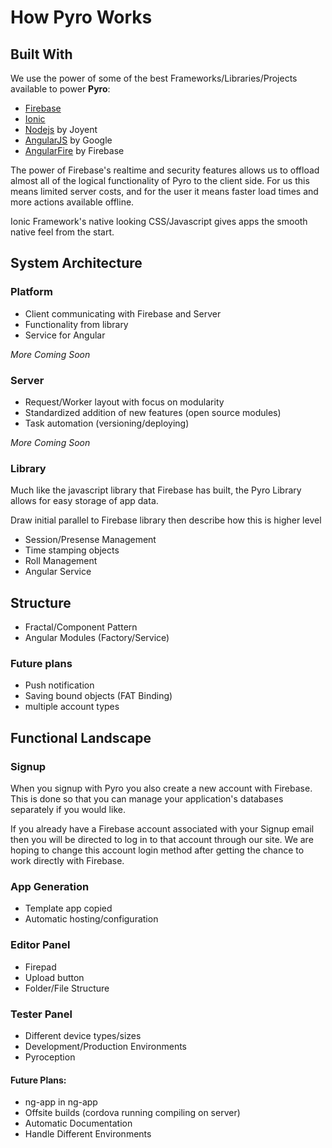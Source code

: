 # How Pyro Works

## Built With

We use the power of some of the best Frameworks/Libraries/Projects available to power **Pyro**:

* [Firebase](http://firebase.com)
* [Ionic](http://ionicframework.com)
* [Nodejs](http://nodejs.org/) by Joyent
* [AngularJS](http://angularjs.org) by Google
* [AngularFire](https://www.firebase.com/docs/web/libraries/angular/api.html) by Firebase

The power of Firebase's realtime and security features allows us to offload almost all of the logical functionality of Pyro to the client side. For us this means limited server costs, and for the user it means faster load times and more actions available offline.

Ionic Framework's native looking CSS/Javascript gives apps the smooth native feel from the start.

## System Architecture

### Platform

* Client communicating with Firebase and Server
* Functionality from library
* Service for Angular

*More Coming Soon*

<!-- Diagram showing Client/Firebase/Server Layout -->

### Server

* Request/Worker layout with focus on modularity
* Standardized addition of new features (open source modules)
* Task automation (versioning/deploying)

*More Coming Soon*

### Library

Much like the javascript library that Firebase has built, the Pyro Library allows for easy storage of app data.

Draw initial parallel to Firebase library then describe how this is higher level

* Session/Presense Management
* Time stamping objects
* Roll Management
* Angular Service

<!-- Diagram showing Server/Worker layout -->

## Structure

* Fractal/Component Pattern
* Angular Modules (Factory/Service)


### Future plans
* Push notification
* Saving bound objects (FAT Binding)
* multiple account types

## Functional Landscape

### Signup

When you signup with Pyro you also create a new account with Firebase. This is done so that you can manage your application's databases separately if you would like.

If you already have a Firebase account associated with your Signup email then you will be directed to log in to that account through our site. We are hoping to change this account login method after getting the chance to work directly with Firebase.

### App Generation

* Template app copied
* Automatic hosting/configuration

### Editor Panel

* Firepad
* Upload button
* Folder/File Structure

### Tester Panel

* Different device types/sizes
* Development/Production Environments
* Pyroception

#### Future Plans:

* ng-app in ng-app
* Offsite builds (cordova running compiling on server)
* Automatic Documentation
* Handle Different Environments
